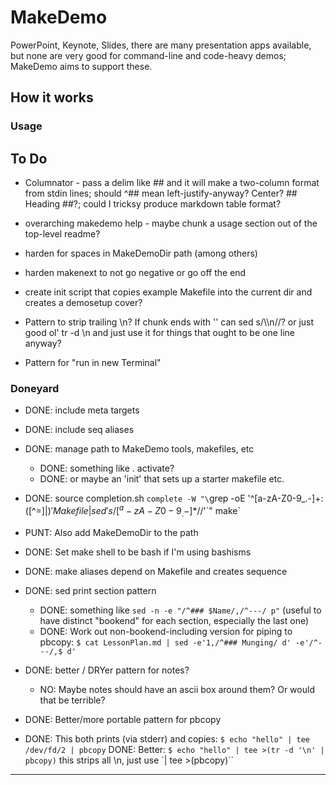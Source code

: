 MakeDemo
========
PowerPoint, Keynote, Slides, there are many presentation apps available, but none are very good for command-line and code-heavy demos; MakeDemo aims to support these.

How it works
------------

### Usage


####  

To Do
-----
- Columnator - pass a delim like ## and it will make a two-column format from stdin lines; should ^## mean left-justify-anyway?  Center?  ## Heading ##?; could I tricksy produce markdown table format?

- overarching makedemo help - maybe chunk a usage section out of the top-level readme?
- harden for spaces in MakeDemoDir path (among others)
- harden makenext to not go negative or go off the end

- create init script that copies example Makefile into the current dir and creates a demosetup cover?

- Pattern to strip trailing \n?  If chunk ends with '\' can sed s/\\\n//?  or just good ol' tr -d \n and just use it for things that ought to be one line anyway?
- Pattern for "run in new Terminal"

### Doneyard
- DONE: include meta targets
- DONE: include seq aliases

- DONE: manage path to MakeDemo tools, makefiles, etc
  - DONE: something like . activate?
  - DONE: or maybe an 'init' that sets up a starter makefile etc.
- DONE: source completion.sh
  `complete -W "\`grep -oE '^[a-zA-Z0-9_.-]+:([^=]|$)' Makefile | sed 's/[^a-zA-Z0-9_.-]*$//'\`" make`
- PUNT: Also add MakeDemoDir to the path

- DONE: Set make shell to be bash if I'm using bashisms

- DONE: make aliases depend on Makefile and creates sequence
- DONE: sed print section pattern
  - DONE: something like `sed -n -e "/^### $Name/,/^---/ p"`  (useful to have distinct "bookend" for each section, especially the last one)
  - DONE: Work out non-bookend-including version for piping to pbcopy:
    `$ cat LessonPlan.md | sed -e'1,/^### Munging/ d' -e'/^---/,$ d'`
- DONE: better / DRYer pattern for notes?
  - NO: Maybe notes should have an ascii box around them?  Or would that be terrible?

- DONE: Better/more portable pattern for pbcopy
- DONE: This both prints (via stderr) and copies:
  `$ echo "hello" | tee /dev/fd/2 | pbcopy`
  DONE: Better: `$ echo "hello" | tee >(tr -d '\n' | pbcopy)` this strips all \n, just use `| tee >(pbcopy)``

---

